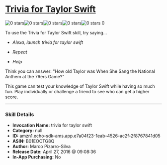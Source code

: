# [Trivia for Taylor Swift](http://alexa.amazon.com/#skills/amzn1.echo-sdk-ams.app.e7a04f23-1eab-4526-ac2f-2f8767841d05)
![0 stars](../../images/ic_star_border_black_18dp_1x.png)![0 stars](../../images/ic_star_border_black_18dp_1x.png)![0 stars](../../images/ic_star_border_black_18dp_1x.png)![0 stars](../../images/ic_star_border_black_18dp_1x.png)![0 stars](../../images/ic_star_border_black_18dp_1x.png) 0

To use the Trivia for Taylor Swift skill, try saying...

* *Alexa, launch trivia for taylor swift*

* *Repeat*

* *Help*

Think you can answer:
 "How old Taylor was When She Sang the National Anthem at the 76ers Game?"

This game can test your knowledge of Taylor Swift while having so much fun. Play individually or challenge a friend to see who can get a higher score.

***

### Skill Details

* **Invocation Name:** trivia for taylor swift
* **Category:** null
* **ID:** amzn1.echo-sdk-ams.app.e7a04f23-1eab-4526-ac2f-2f8767841d05
* **ASIN:** B01EOCTG8Q
* **Author:** Marco Pizarro-Silva
* **Release Date:** April 27, 2016 @ 09:08:36
* **In-App Purchasing:** No

